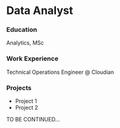 # Data Analyst

### Education
Analytics, MSc

### Work Experience
Technical Operations Engineer @ Cloudian


### Projects
- Project 1
- Project 2

TO BE CONTINUED...
